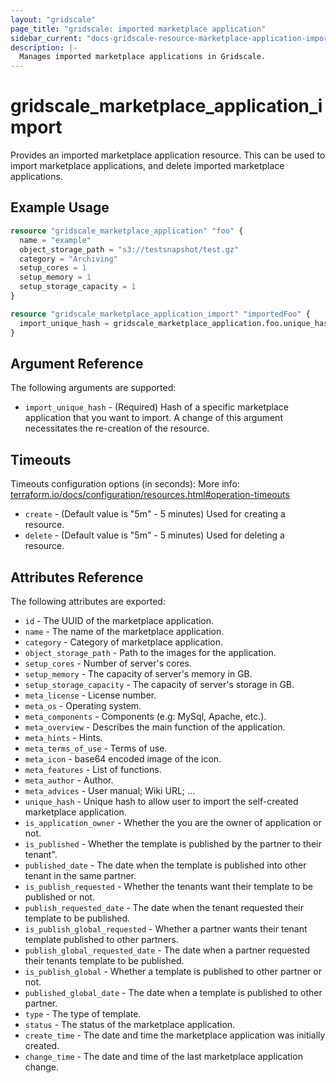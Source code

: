 ```yaml
---
layout: "gridscale"
page_title: "gridscale: imported marketplace application"
sidebar_current: "docs-gridscale-resource-marketplace-application-import"
description: |-
  Manages imported marketplace applications in Gridscale.
---
```


# gridscale_marketplace_application_import

Provides an imported marketplace application resource. This can be used to import marketplace applications, and delete imported marketplace applications.

## Example Usage

```terraform
resource "gridscale_marketplace_application" "foo" {
  name = "example"
  object_storage_path = "s3://testsnapshot/test.gz"
  category = "Archiving"
  setup_cores = 1
  setup_memory = 1
  setup_storage_capacity = 1
}

resource "gridscale_marketplace_application_import" "importedFoo" {
  import_unique_hash = gridscale_marketplace_application.foo.unique_hash
}
```

## Argument Reference

The following arguments are supported:

* `import_unique_hash` - (Required) Hash of a specific marketplace application that you want to import. A change of this argument necessitates the re-creation of the resource.

## Timeouts

Timeouts configuration options (in seconds):
More info: [terraform.io/docs/configuration/resources.html#operation-timeouts](https://www.terraform.io/docs/configuration/resources.html#operation-timeouts)

* `create` - (Default value is "5m" - 5 minutes) Used for creating a resource.
* `delete` - (Default value is "5m" - 5 minutes) Used for deleting a resource.

## Attributes Reference

The following attributes are exported:

* `id` - The UUID of the marketplace application.
* `name` - The name of the marketplace application.
* `category` - Category of marketplace application.
* `object_storage_path` - Path to the images for the application.
* `setup_cores` - Number of server's cores.
* `setup_memory` - The capacity of server's memory in GB.
* `setup_storage_capacity` - The capacity of server's storage in GB.
* `meta_license` - License number.
* `meta_os` - Operating system.
* `meta_components` - Components (e.g: MySql, Apache, etc.).
* `meta_overview` - Describes the main function of the application.
* `meta_hints` - Hints.
* `meta_terms_of_use` - Terms of use.
* `meta_icon` - base64 encoded image of the icon.
* `meta_features` - List of functions.
* `meta_author` - Author.
* `meta_advices` - User manual; Wiki URL; ...
* `unique_hash` - Unique hash to allow user to import the self-created marketplace application.
* `is_application_owner` - Whether the you are the owner of application or not.
* `is_published` - Whether the template is published by the partner to their tenant".
* `published_date` - The date when the template is published into other tenant in the same partner.
* `is_publish_requested` - Whether the tenants want their template to be published or not.
* `publish_requested_date` - The date when the tenant requested their template to be published.
* `is_publish_global_requested` - Whether a partner wants their tenant template published to other partners.
* `publish_global_requested_date` - The date when a partner requested their tenants template to be published.
* `is_publish_global` - Whether a template is published to other partner or not.
* `published_global_date` - The date when a template is published to other partner.
* `type` - The type of template.
* `status` - The status of the marketplace application.
* `create_time` - The date and time the marketplace application was initially created.
* `change_time` - The date and time of the last marketplace application change.
